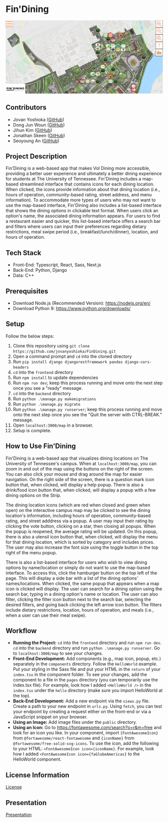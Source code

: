 # Fin'Dining

 ![alt text](frontend/public/map.png)

## Contributors
- Jovan Yoshioka ([GitHub](https://github.com/jovanyoshioka))
- Dong Jun Woun ([GitHub](https://github.com/djwoun))
- Jihun Kim ([GitHub](https://github.com/jkim172vols))
- Jonathan Skeen ([GitHub](https://github.com/jskeen6))
- Seoyoung An ([GitHub](https://github.com/seoyoung16))

## Project Description
Fin'Dining is a web-based app that makes Vol Dining more accessible, providing a better user experience and ultimately a better dining experience for students at The University of Tennessee. Fin'Dining includes a map-based streamlined interface that contains icons for each dining location. When clicked, the icons provide information about that dining location (i.e., hours of operation, community-based rating, street address, and menu information). To accommodate more types of users who may not want to use the map-based interface, Fin'Dining also includes a list-based interface that shows the dining options in clickable text format. When users click an option's name, the associated dining information appears. For users to find a restaurant easier and quicker, this list-based interface offers a search bar and filters where users can input their preferences regarding dietary restrictions, meal swipe period (i.e., breakfast/lunch/dinner), location, and hours of operation.

## Tech Stack
* Front-End: Typescript, React, Sass, Next.js
* Back-End: Python, Django
* Data: C++

## Prerequisites
* Download Node.js (Recommended Version): https://nodejs.org/en/
* Download Python 9: https://www.python.org/downloads/

## Setup
Follow the below steps:
1. Clone this repository using `git clone https://github.com/jovanyoshioka/FinDining.git`
2. Open a command prompt and `cd` into the cloned directory
3. Run `pip install django djangorestframework pandas django-cors-headers`
4. `cd` into the `frontend` directory
5. Run `npm install` to update dependencies
6. Run `npm run dev`; keep this process running and move onto the next step once you see a "ready" message.
7. `cd` into the `backend` directory
8. Run `python .\manage.py makemigrations`
9. Run `python .\manage.py migrate`
10. Run `python .\manage.py runserver`; keep this process running and move onto the next step once you see the "Quit the server with CTRL-BREAK." message.
11. Open `localhost:3000/map` in a browser.
12. Setup is complete.

## How to Use Fin'Dining
Fin'Dining is a web-based app that visualizes dining locations on The University of Tennessee's campus. When at `localhost:3000/map`, you can zoom in and out of the map using the buttons on the right of the screen. You can also click your mouse and drag around the map for easier navigation. On the right side of the screen, there is a question mark icon button that, when clicked, will display a help popup. There is also a drink/food icon button that, when clicked, will display a popup with a few dining options on the Strip.

The dining location icons (which are red when closed and green when open) on the interactive campus map may be clicked to see the dining location's information, including hours of operation, community-based rating, and street adddress via a popup. A user may input their rating by clicking the vote button, clicking on a star, then closing all popups. When the popup is reopened, the average rating will be updated. On this popup, there is also a utensil icon button that, when clicked, will display the menu for that dining location, which is sorted by category and includes prices. The user may also increase the font size using the toggle button in the top right of the menu popup.

There is also a list-based interface for users who wish to view dining options by name/location or simply do not want to use the map-based interface. To access this, click the hamburger button on the top left of the page. This will display a side bar with a list of the dining options' names/locations. When clicked, the same popup that appears when a map icon is clicked will display. The user can search for a dining option using the search bar, typing in a dining option's name or location. The user can also filter, clicking the filter icon button next to the search bar, selecting the desired filters, and going back clicking the left arrow icon button. The filters include dietary restrictions, location, hours of operation, and meals (i.e., when a user can use their meal swipe).

## Workflow
* **Running the Project:** `cd` into the `frontend` directory and run `npm run dev`. `cd` into the `backend` directory and run `python .\manage.py runserver`. Go to `localhost:3000/map` to see your changes.
* **Front-End Development:** Add components (e.g., map icon, popup, etc.) separately in the `components` directory. Follow the `HelloWorld` example. Put your styling in the Sass file and put your HTML in the `return` of your `index.tsx` in the component folder. To see your changes, add the component to a file in the `pages` directory (you can temporarily use the index.tsx file). For example, look how I added `<HelloWorld />` in the `index.tsx` under the `hello` directory (make sure you import HelloWorld at the top).
* **Back-End Development:** Add a new endpoint via the `views.py` file. Create a path to your new endpoint in `urls.py`. Using `fetch`, you can test your endpoint by creating a request either on the front-end or via a JavaScript snippet on your browser.
* **Using an Image:** Add image files under the `public` directory.
* **Using an Icon:** Go to https://fontawesome.com/search?o=r&m=free and look for an icon you like. In your component, import `{FontAwesomeIcon}` from `@fortawesome/react-fontawesome` and `{iconName}` from `@fortawesome/free-solid-svg-icons`. To use the icon, add the following to your HTML: `<FontAwesomeIcon icon={iconName}`. For example, look how I added `<FontAwesomeIcon icon={faGlobeAmericas}` to the HelloWorld component.

## License Information
[License](https://github.com/jovanyoshioka/FinDining/blob/main/LICENSE.txt)

## Presentation
[Presentation](https://github.com/jovanyoshioka/FinDining/blob/main/final_presentation.pdf)